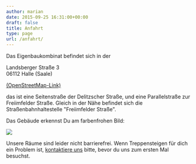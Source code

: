 ```yaml
---
author: marian
date: 2015-09-25 16:31:00+00:00
draft: false
title: Anfahrt
type: page
url: /anfahrt/
---
```


Das Eigenbaukombinat befindet sich in der 

Landsberger Straße 3  
06112 Halle (Saale)

[(OpenStreetMap-Link)](https://www.openstreetmap.org/way/95664020)

das ist eine Seitenstraße der Delitzscher Straße, und eine Parallelstraße zur Freiimfelder Straße. Gleich in der Nähe befindet sich die Straßenbahnhaltestelle "Freiimfelder Straße".

Das Gebäude erkennst Du am farbenfrohen Bild:

![](/wp-content/uploads/2019/05/20161109_ebk_front2.jpg)


Unsere Räume sind leider nicht barrierefrei. Wenn Treppensteigen für dich ein Problem ist, [kontaktiere uns](/kontakt/) bitte, bevor du uns zum ersten Mal besuchst.
